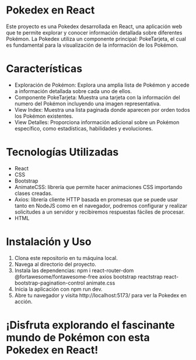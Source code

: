# Pokedex en React
Este proyecto es una Pokedex desarrollada en React, una aplicación web que te permite explorar y conocer información detallada sobre diferentes Pokémon. La Pokedex utiliza un componente principal: PokeTarjeta, el cual es fundamental para la visualización de la información de los Pokémon.

# Características
- Exploración de Pokémon: Explora una amplia lista de Pokémon y accede a información detallada sobre cada uno de ellos.
- Componente PokeTarjeta: Muestra una tarjeta con la información del numero del Pokémon incluyendo una imagen representativa.
- View Index: Muestra una lista paginada donde aparecen por orden todos los Pokémon existentes.
- View Detalles: Proporciona información adicional sobre un Pokémon específico, como estadísticas, habilidades y evoluciones.
  
# Tecnologías Utilizadas
- React
- CSS
- Bootstrap
- AnimateCSS: librería que permite hacer animaciones CSS importando clases creadas.
- Axios: librería cliente HTTP basada en promesas que se puede usar tanto en NodeJS como en el navegador, podremos configurar y realizar solicitudes a un servidor y recibiremos respuestas fáciles de procesar.
- HTML
  
# Instalación y Uso
1.	Clona este repositorio en tu máquina local.
2.	Navega al directorio del proyecto.
3.	Instala las dependencias: npm i react-router-dom @fortawesome/fontawesome-free axios bootstrap reactstrap react-bootstrap-pagination-control animate.css 
5.	Inicia la aplicación con npm run dev.
6.	Abre tu navegador y visita http://localhost:5173/ para ver la Pokedex en acción.
   
# ¡Disfruta explorando el fascinante mundo de Pokémon con esta Pokedex en React!


